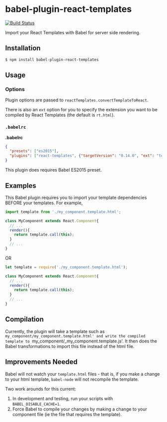 # babel-plugin-react-templates

[![Build Status](https://travis-ci.org/arbolista-dev/babel-plugin-react-templates.svg?branch=master)](https://travis-ci.org/arbolista-dev/babel-plugin-react-templates)

Import your React Templates with Babel for server side rendering.

## Installation

```sh
$ npm install babel-plugin-react-templates
```

## Usage

### Options

Plugin options are passed to `reactTemplates.convertTemplateToReact`.

There is also an `ext` option for you to specify the extension you want to be compiled by React Templates (the default is `rt.html`).

### `.babelrc`

**.babelrc**

```json
{
  "presets": ["es2015"],
  "plugins": ["react-templates", {"targetVersion": "0.14.0", "ext": "template.html"}]
}
```

This plugin does requires Babel ES2015 preset.

## Examples

This Babel plugin requires you to import your template dependencies BEFORE your templates. For example,

```js
import template from './my_component.template.html';

class MyComponent extends React.Component{
  // ...
  render(){
    return template.call(this);
  }
  // ...
}

```

OR

```js
let template = require('./my_component.template.html');

class MyComponent extends React.Component{
  // ...
  render(){
    return template.call(this);
  }
  // ...
}

```

## Compilation

Currently, the plugin will take a template such as `my_component/my_component.template.html' and write the compiled template to `my_component/_my_component.template.js'. It then does the Babel transformations to import this file instead of the html file.

## Improvements Needed

Babel will not watch your `template.html` files - that is, if you make a change to your html template, `babel-node` will not recompile the template.

Two work arounds for this current:

1. In development and testing, run your scripts with `BABEL_DISABLE_CACHE=1`.
2. Force Babel to compile your changes by making a change to your component file (ie the file that requires the template).

